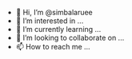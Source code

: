 - 👋 Hi, I’m @simbalaruee
- 👀 I’m interested in ...
- 🌱 I’m currently learning ...
- 💞️ I’m looking to collaborate on ...
- 📫 How to reach me ...

<!---
simbalaruee/simbalaruee is a ✨ special ✨ repository because its `README.md` (this file) appears on your GitHub profile.
You can click the Preview link to take a look at your changes.
--->

